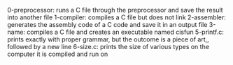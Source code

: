 0-preprocessor: runs a C file through the preprocessor and save the result into another file
1-compiler: compiles a C file but does not link
2-assembler: generates the assembly code of a C code and save it in an output file
3-name:  compiles a C file and creates an executable named cisfun
5-printf.c: prints exactly with proper grammar, but the outcome is a piece of art,, followed by a new line
6-size.c: prints the size of various types on the computer it is compiled and run on
